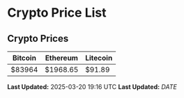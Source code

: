 # Crypto Price List

## Crypto Prices
| Bitcoin | Ethereum | Litecoin |
| ------- | -------- | -------- |
| $83964 | $1968.65 | $91.89 |
**Last Updated:** 2025-03-20 19:16 UTC
**Last Updated:** $DATE$
